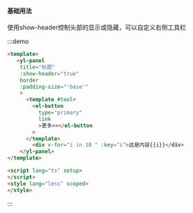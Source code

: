 ####  基础用法

使用show-header控制头部的显示或隐藏，可以自定义右侧工具栏

:::demo  

```html
<template>
   <yl-panel
    title="标题"
    :show-header="true"
    border
    :padding-size="'base'"
    > 
      <template #tool>
        <el-button
          type="primary"
          link
          >更多>></el-button
        >
      </template>
        <div v-for="i in 10 " :key="i">这是内容{{i}}</div>
    </yl-panel>
</template>

<script lang="ts" setup>
</script>
<style lang="less" scoped>
</style>
```
:::